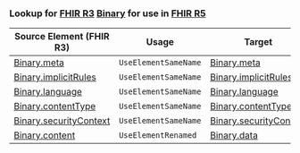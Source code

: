 ### Lookup for [FHIR R3](https://hl7.org/fhir/STU3/) [Binary](https://hl7.org/fhir/STU3/Binary.html) for use in [FHIR R5](https://hl7.org/fhir/R5/)

| Source Element (FHIR R3) | Usage | Target |
| -------------- | ----- | ------ |
| [Binary.meta](https://hl7.org/fhir/STU3/Binary.html#resource) | `UseElementSameName` | [Binary.meta](https://hl7.org/fhir/R5/Binary.html#resource) |
| [Binary.implicitRules](https://hl7.org/fhir/STU3/Binary.html#resource) | `UseElementSameName` | [Binary.implicitRules](https://hl7.org/fhir/R5/Binary.html#resource) |
| [Binary.language](https://hl7.org/fhir/STU3/Binary.html#resource) | `UseElementSameName` | [Binary.language](https://hl7.org/fhir/R5/Binary.html#resource) |
| [Binary.contentType](https://hl7.org/fhir/STU3/Binary.html#resource) | `UseElementSameName` | [Binary.contentType](https://hl7.org/fhir/R5/Binary.html#resource) |
| [Binary.securityContext](https://hl7.org/fhir/STU3/Binary.html#resource) | `UseElementSameName` | [Binary.securityContext](https://hl7.org/fhir/R5/Binary.html#resource) |
| [Binary.content](https://hl7.org/fhir/STU3/Binary.html#resource) | `UseElementRenamed` | [Binary.data](https://hl7.org/fhir/R5/Binary.html#resource) |
